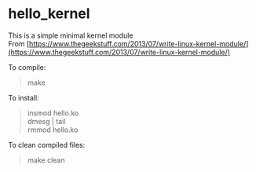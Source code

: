 # hello_kernel
This is a simple minimal kernel module  
From [https://www.thegeekstuff.com/2013/07/write-linux-kernel-module/](https://www.thegeekstuff.com/2013/07/write-linux-kernel-module/) 

To compile:
> make  

To install:
> insmod hello.ko  
> dmesg | tail  
> rmmod hello.ko  

To clean compiled files:
> make clean  


